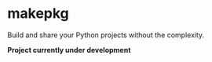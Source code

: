 # makepkg 

Build and share your Python projects without the complexity.


**Project currently under development**
